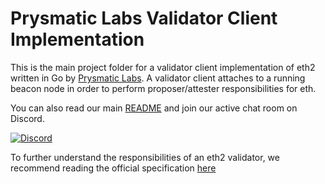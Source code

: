# Prysmatic Labs Validator Client Implementation

This is the main project folder for a validator client implementation of eth2 written in Go by [Prysmatic Labs](https://prysmaticlabs.com). A validator client attaches to a running beacon node in order to perform proposer/attester responsibilities for eth.

You can also read our main [README](https://github.com/prysmaticlabs/prysm/blob/master/README.md) and join our active chat room on Discord.

[![Discord](https://user-images.githubusercontent.com/7288322/34471967-1df7808a-efbb-11e7-9088-ed0b04151291.png)](https://discord.gg/CTYGPUJ)

To further understand the responsibilities of an eth2 validator, we recommend reading the official specification [here](https://github.com/ethereum/eth2.0-specs/blob/master/specs/phase0/validator.md)
